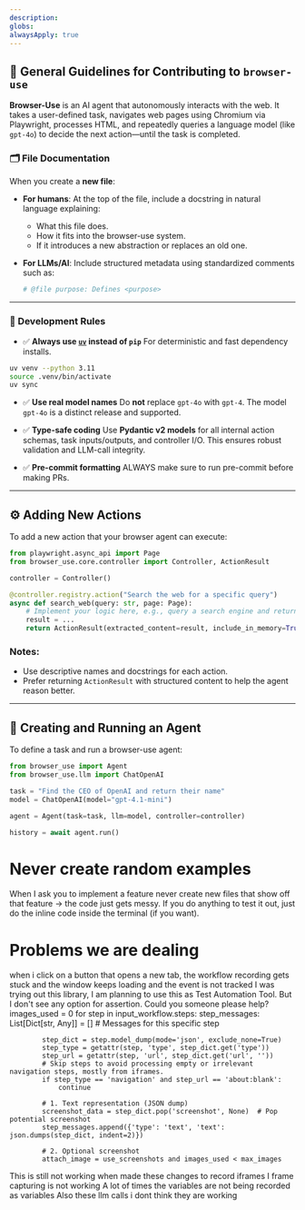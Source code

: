 ```yaml
---
description: 
globs: 
alwaysApply: true
---
```

## 🧠 General Guidelines for Contributing to `browser-use`

**Browser-Use** is an AI agent that autonomously interacts with the web. It takes a user-defined task, navigates web pages using Chromium via Playwright, processes HTML, and repeatedly queries a language model (like `gpt-4o`) to decide the next action—until the task is completed.

### 🗂️ File Documentation

When you create a **new file**:

* **For humans**: At the top of the file, include a docstring in natural language explaining:

  * What this file does.
  * How it fits into the browser-use system.
  * If it introduces a new abstraction or replaces an old one.
* **For LLMs/AI**: Include structured metadata using standardized comments such as:

  ```python
  # @file purpose: Defines <purpose>
  ```

---

### 🧰 Development Rules

* ✅ **Always use [`uv`](mdc:https:/github.com/astral-sh/uv) instead of `pip`**
  For deterministic and fast dependency installs.

```bash
uv venv --python 3.11
source .venv/bin/activate
uv sync
```

* ✅ **Use real model names**
  Do **not** replace `gpt-4o` with `gpt-4`. The model `gpt-4o` is a distinct release and supported.

* ✅ **Type-safe coding**
  Use **Pydantic v2 models** for all internal action schemas, task inputs/outputs, and controller I/O. This ensures robust validation and LLM-call integrity.

* ✅ **Pre-commit formatting**
ALWAYS make sure to run pre-commit before making PRs.
---

## ⚙️ Adding New Actions

To add a new action that your browser agent can execute:

```python
from playwright.async_api import Page
from browser_use.core.controller import Controller, ActionResult

controller = Controller()

@controller.registry.action("Search the web for a specific query")
async def search_web(query: str, page: Page):
    # Implement your logic here, e.g., query a search engine and return results
    result = ...
    return ActionResult(extracted_content=result, include_in_memory=True)
```

### Notes:

* Use descriptive names and docstrings for each action.
* Prefer returning `ActionResult` with structured content to help the agent reason better.

---

## 🧠 Creating and Running an Agent

To define a task and run a browser-use agent:

```python
from browser_use import Agent
from browser_use.llm import ChatOpenAI

task = "Find the CEO of OpenAI and return their name"
model = ChatOpenAI(model="gpt-4.1-mini")

agent = Agent(task=task, llm=model, controller=controller)

history = await agent.run()
```

# Never create random examples

When I ask you to implement a feature never create new files that show off that feature -> the code just gets messy. If you do anything to test it out, just do the inline code inside the terminal (if you want).

# Problems we are dealing 
when i click on a button that opens a new tab, the workflow recording gets stuck and the window keeps loading and the event is not tracked
I was trying out this library, I am planning to use this as Test Automation Tool. But I don't see any option for assertion. Could you someone please help?
		images_used = 0
		for step in input_workflow.steps:
			step_messages: List[Dict[str, Any]] = []  # Messages for this specific step

			step_dict = step.model_dump(mode='json', exclude_none=True)
			step_type = getattr(step, 'type', step_dict.get('type'))
			step_url = getattr(step, 'url', step_dict.get('url', ''))
			# Skip steps to avoid processing empty or irrelevant navigation steps, mostly from iframes.
			if step_type == 'navigation' and step_url == 'about:blank':
				continue

			# 1. Text representation (JSON dump)
			screenshot_data = step_dict.pop('screenshot', None)  # Pop potential screenshot
			step_messages.append({'type': 'text', 'text': json.dumps(step_dict, indent=2)})

			# 2. Optional screenshot
			attach_image = use_screenshots and images_used < max_images		
This is still not working when made these changes to record iframes I frame capturing is not working 
A lot of times the variables are not being recorded as variables Also these llm calls i dont think they are working 
